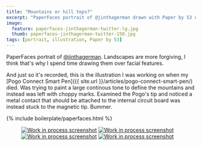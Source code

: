 ```yaml
---
title: "Mountains or hill tops?"
excerpt: "PaperFaces portrait of @jinthagerman drawn with Paper by 53 on an iPad."
image: 
  feature: paperfaces-jinthagerman-twitter-lg.jpg
  thumb: paperfaces-jinthagerman-twitter-150.jpg
tags: [portrait, illustration, Paper by 53]
---
```


PaperFaces portrait of [@jinthagerman](http://twitter.com/jinthagerman). Landscapes are more forgiving, I think that's why I spend time drawing them over facial features.

And just so it's recorded, this is the illustration I was working on when my [Pogo Connect Smart Pen]({{ site.url }}/articles/pogo-connect-smart-pen/) died. Was trying to paint a large continous tone to define the mountains and instead was left with choppy marks. Examined the Pogo's tip and noticed a metal contact that should be attached to the internal circuit board was instead stuck to the magnetic tip. Bummer.

{% include boilerplate/paperfaces.html %}

<figure class="half">
	<a href="{{ site.url }}/assets/images/paperfaces-jinthagerman-process-1-lg.jpg"><img src="{{ site.url }}/assets/images/paperfaces-jinthagerman-process-1-600.jpg" alt="Work in process screenshot"></a>
	<a href="{{ site.url }}/assets/images/paperfaces-jinthagerman-process-2-lg.jpg"><img src="{{ site.url }}/assets/images/paperfaces-jinthagerman-process-2-600.jpg" alt="Work in process screenshot"></a>
	<a href="{{ site.url }}/assets/images/paperfaces-jinthagerman-process-3-lg.jpg"><img src="{{ site.url }}/assets/images/paperfaces-jinthagerman-process-3-600.jpg" alt="Work in process screenshot"></a>
	<a href="{{ site.url }}/assets/images/paperfaces-jinthagerman-process-4-lg.jpg"><img src="{{ site.url }}/assets/images/paperfaces-jinthagerman-process-4-600.jpg" alt="Work in process screenshot"></a>
</figure>